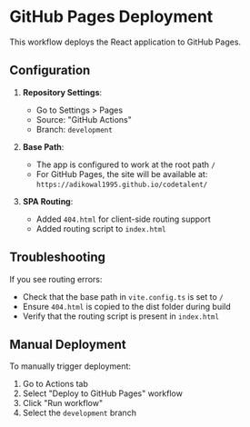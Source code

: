 # GitHub Pages Deployment

This workflow deploys the React application to GitHub Pages.

## Configuration

1. **Repository Settings**:
   - Go to Settings > Pages
   - Source: "GitHub Actions"
   - Branch: `development`

2. **Base Path**:
   - The app is configured to work at the root path `/`
   - For GitHub Pages, the site will be available at: `https://adikowal1995.github.io/codetalent/`

3. **SPA Routing**:
   - Added `404.html` for client-side routing support
   - Added routing script to `index.html`

## Troubleshooting

If you see routing errors:

- Check that the base path in `vite.config.ts` is set to `/`
- Ensure `404.html` is copied to the dist folder during build
- Verify that the routing script is present in `index.html`

## Manual Deployment

To manually trigger deployment:

1. Go to Actions tab
2. Select "Deploy to GitHub Pages" workflow
3. Click "Run workflow"
4. Select the `development` branch
